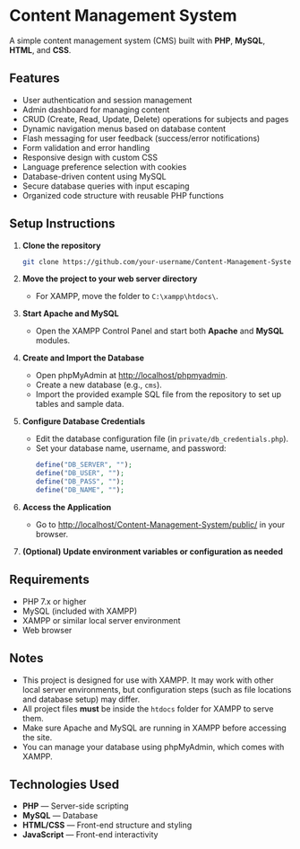 # Content Management System

A simple content management system (CMS) built with **PHP**, **MySQL**, **HTML**, and **CSS**.

## Features

- User authentication and session management
- Admin dashboard for managing content
- CRUD (Create, Read, Update, Delete) operations for subjects and pages
- Dynamic navigation menus based on database content
- Flash messaging for user feedback (success/error notifications)
- Form validation and error handling
- Responsive design with custom CSS
- Language preference selection with cookies
- Database-driven content using MySQL
- Secure database queries with input escaping
- Organized code structure with reusable PHP functions

## Setup Instructions

1. **Clone the repository**
   ```sh
   git clone https://github.com/your-username/Content-Management-System.git
   ```

2. **Move the project to your web server directory**
   - For XAMPP, move the folder to `C:\xampp\htdocs\`.

3. **Start Apache and MySQL**
   - Open the XAMPP Control Panel and start both **Apache** and **MySQL** modules.

4. **Create and Import the Database**
   - Open phpMyAdmin at [http://localhost/phpmyadmin](http://localhost/phpmyadmin).
   - Create a new database (e.g., `cms`).
   - Import the provided example SQL file from the repository to set up tables and sample data.

5. **Configure Database Credentials**
   - Edit the database configuration file (in `private/db_credentials.php`).
   - Set your database name, username, and password:
     ```php
     define("DB_SERVER", "");
     define("DB_USER", "");
     define("DB_PASS", "");
     define("DB_NAME", "");
     ```

6. **Access the Application**
   - Go to [http://localhost/Content-Management-System/public/](http://localhost/Content-Management-System/public/) in your browser.

7. **(Optional) Update environment variables or configuration as needed**

## Requirements

- PHP 7.x or higher
- MySQL (included with XAMPP)
- XAMPP or similar local server environment
- Web browser

## Notes

- This project is designed for use with XAMPP. It may work with other local server environments, but configuration steps (such as file locations and database setup) may differ.
- All project files **must** be inside the `htdocs` folder for XAMPP to serve them.
- Make sure Apache and MySQL are running in XAMPP before accessing the site.
- You can manage your database using phpMyAdmin, which comes with XAMPP.

## Technologies Used

- **PHP** — Server-side scripting
- **MySQL** — Database
- **HTML/CSS** — Front-end structure and styling
- **JavaScript** — Front-end interactivity
